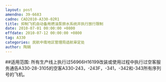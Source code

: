 ```yaml
---
layout: post
amendno: 39-6683
cadno: CAD2010-A330-02R1
title: 抑制飞机自动备用燃油泵排水系统并执行放行限制
date: 2010-07-01 00:00:00 +0800
effdate: 2010-07-12 00:00:00 +0800
tag: A330
categories: 民航中南地区管理局适航审定处
author: 陶娟
---
```


##适用范围:
所有生产线上执行过56966H16199改装或使用过程中执行过空客服务通告A330-28-3105的空客A330-243，-243F，-341，-342和-343所有序列号的飞机。

